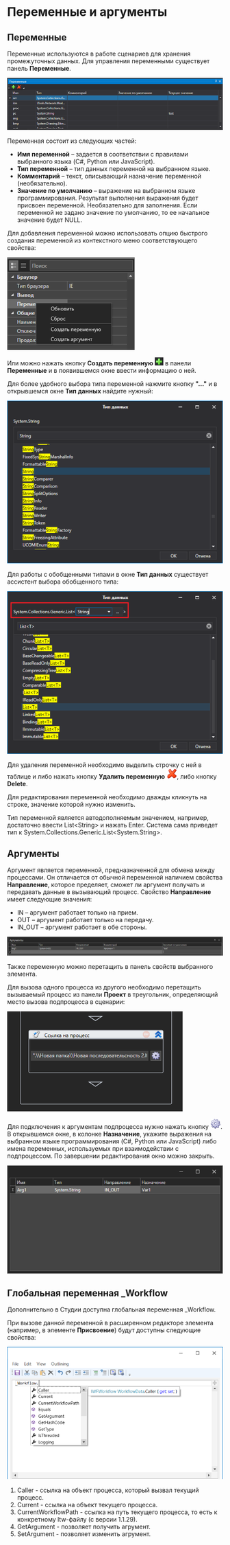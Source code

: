 # Переменные и аргументы

## Переменные

Переменные используются в работе сценариев для хранения промежуточных данных. Для управления переменными существует панель **Переменные**.

![](<../../.gitbook/assets/0 (168).png>)

Переменная состоит из следующих частей:

* **Имя переменной** – задается в соответствии с правилами выбранного языка (C#, Python или JavaScript).
* **Тип переменной** – тип данных переменной на выбранном языке.
* **Комментарий** – текст, описывающий назначение переменной (необязательно).
* **Значение по умолчанию** – выражение на выбранном языке программирования. Результат выполнения выражения будет присвоен переменной. Необязательно для заполнения. Если переменной не задано значение по умолчанию, то ее начальное значение будет NULL.

Для добавления переменной можно использовать опцию быстрого создания переменной из контекстного меню соответствующего свойства:

![](<../../.gitbook/assets/image (368).png>)

Или можно нажать кнопку **Создать переменную** ![](<../../.gitbook/assets/1 (141).png>) в панели **Переменные** и в появившемся окне ввести информацию о ней.

Для более удобного выбора типа переменной нажмите кнопку **"…"** и в открывшемся окне **Тип данных** найдите нужный:

![](<../../.gitbook/assets/3 (8).png>)

Для работы с обобщенными типами в окне **Тип данных** существует ассистент выбора обобщенного типа:

![](<../../.gitbook/assets/4 (9).png>)

Для удаления переменной необходимо выделить строчку с ней в таблице и либо нажать кнопку **Удалить переменную** ![](<../../.gitbook/assets/13 (1) (1) (2) (1) (1) (2).png>), либо кнопку **Delete**.

Для редактирования переменной необходимо дважды кликнуть на строке, значение которой нужно изменить.

Тип переменной является автодополняемым значением, например, достаточно ввести List\<String> и нажать Enter. Система сама приведет тип к System.Collections.Generic.List\<System.String>.

## Аргументы

Аргумент является переменной, предназначенной для обмена между процессами. Он отличается от обычной переменной наличием свойства **Направление**, которое пределяет, сможет ли аргумент получать и передавать данные в вызывающий процесс. Свойство **Направление** имеет следующие значения:

* IN – аргумент работает только на прием.
* OUT – аргумент работает только на передачу.
* IN\_OUT – аргумент работает в обе стороны.

![](<../../.gitbook/assets/6 (5).png>)

Также переменную можно перетащить в панель свойств выбранного элемента.

Для вызова одного процесса из другого необходимо перетащить вызываемый процесс из панели **Проект** в треугольник, определяющий место вызова подпроцесса в сценарии:

![](../../.gitbook/assets/7.png)

Для подключения к аргументам подпроцесса нужно нажать кнопку ![](<../../.gitbook/assets/8 (3).png>). В открывшемся окне, в колонке **Назначение**, укажите выражения на выбранном языке программирования (C#, Python или JavaScript) либо имена переменных, используемых при взаимодействии с подпроцессом. По завершении редактирования окно можно закрыть.

![](../../.gitbook/assets/9.png)


## Глобальная переменная \_Workflow

Дополнительно в Студии доступна глобальная переменная \_Workflow.

При вызове данной переменной в расширенном редакторе элемента (например, в элементе **Присвоение**) будут доступны следующие свойства:

![](<../../.gitbook/assets/workflow.png>)

1. Caller - ссылка на объект процесса, который вызвал текущий процесс.
2. Current - ccылка на объект текущего процесса.
3. CurrentWorkflowPath - ссылка на путь текущего процесса, то есть к конкретному ltw-файлу (с версии 1.1.29).
4. GetArgument - позволяет получить агрумент.
5. SetArgument - позволяет изменить агрумент.

